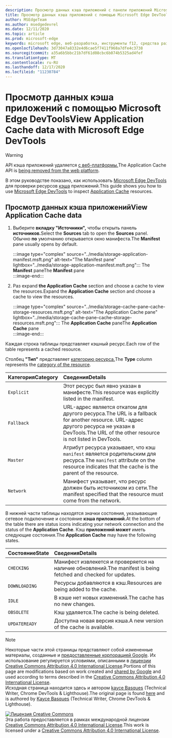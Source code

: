 ```yaml
---
description: Просмотр данных кэша приложений с панели приложений Microsoft Edge DevTools.
title: Просмотр данных кэша приложений с помощью Microsoft Edge DevTools
author: MSEdgeTeam
ms.author: msedgedevrel
ms.date: 12/11/2020
ms.topic: article
ms.prod: microsoft-edge
keywords: microsoft edge, веб-разработка, инструменты f12, средства разработчика
ms.openlocfilehash: 3d73047a8332e4d6cae5f7411f968a7dfe4c3738
ms.sourcegitcommit: a35a6b5bbc21b7df61d08cbc6b074b5325ad4fef
ms.translationtype: MT
ms.contentlocale: ru-RU
ms.lasthandoff: 12/17/2020
ms.locfileid: "11230784"
---
```

<!-- Copyright Kayce Basques 

   Licensed under the Apache License, Version 2.0 (the "License");
   you may not use this file except in compliance with the License.
   You may obtain a copy of the License at

       https://www.apache.org/licenses/LICENSE-2.0

   Unless required by applicable law or agreed to in writing, software
   distributed under the License is distributed on an "AS IS" BASIS,
   WITHOUT WARRANTIES OR CONDITIONS OF ANY KIND, either express or implied.
   See the License for the specific language governing permissions and
   limitations under the License.  -->  

# <span data-ttu-id="1ab17-104">Просмотр данных кэша приложений с помощью Microsoft Edge DevTools</span><span class="sxs-lookup"><span data-stu-id="1ab17-104">View Application Cache data with Microsoft Edge DevTools</span></span>  

> [!WARNING]
> <span data-ttu-id="1ab17-105">API кэша приложений удаляется [с веб-платформы.][HTMLStandardOfflineWebApplications]</span><span class="sxs-lookup"><span data-stu-id="1ab17-105">The Application Cache API is [being removed from the web platform][HTMLStandardOfflineWebApplications].</span></span>  

<span data-ttu-id="1ab17-106">В этом руководстве показано, как использовать [Microsoft Edge DevTools][MicrosoftEdgeDevTools] для проверки ресурсов [кэша][MDNWebAPIsWindowApplicationCache] приложений.</span><span class="sxs-lookup"><span data-stu-id="1ab17-106">This guide shows you how to use [Microsoft Edge DevTools][MicrosoftEdgeDevTools] to inspect [Application Cache][MDNWebAPIsWindowApplicationCache] resources.</span></span>  

## <span data-ttu-id="1ab17-107">Просмотр данных кэша приложений</span><span class="sxs-lookup"><span data-stu-id="1ab17-107">View Application Cache data</span></span>  

1.  <span data-ttu-id="1ab17-108">Выберите **вкладку "Источники",** чтобы открыть панель **источников.**</span><span class="sxs-lookup"><span data-stu-id="1ab17-108">Select the **Sources** tab to open the **Sources** panel.</span></span>  <span data-ttu-id="1ab17-109">Обычно **по** умолчанию открывается окно манифеста.</span><span class="sxs-lookup"><span data-stu-id="1ab17-109">The **Manifest** pane usually opens by default.</span></span>  
    
    :::image type="complex" source="../media/storage-application-manifest.msft.png" alt-text="The Manifest pane" lightbox="../media/storage-application-manifest.msft.png":::
       <span data-ttu-id="1ab17-111">The **Manifest** pane</span><span class="sxs-lookup"><span data-stu-id="1ab17-111">The **Manifest** pane</span></span>  
    :::image-end:::  

1.  <span data-ttu-id="1ab17-112">Раз expand **the Application Cache** section and choose a cache to view the resources.</span><span class="sxs-lookup"><span data-stu-id="1ab17-112">Expand the **Application Cache** section and choose a cache to view the resources.</span></span>  
    
    :::image type="complex" source="../media/storage-cache-pane-cache-storage-resources.msft.png" alt-text="The Application Cache pane" lightbox="../media/storage-cache-pane-cache-storage-resources.msft.png":::
       <span data-ttu-id="1ab17-114">The **Application Cache** pane</span><span class="sxs-lookup"><span data-stu-id="1ab17-114">The **Application Cache** pane</span></span>  
    :::image-end:::  

<span data-ttu-id="1ab17-115">Каждая строка таблицы представляет кэшный ресурс.</span><span class="sxs-lookup"><span data-stu-id="1ab17-115">Each row of the table represents a cached resource.</span></span>  

<span data-ttu-id="1ab17-116">Столбец **"Тип"** представляет [категорию ресурса.][MDNHTMLResourcesInAnApplicationCache]</span><span class="sxs-lookup"><span data-stu-id="1ab17-116">The **Type** column represents the [category of the resource][MDNHTMLResourcesInAnApplicationCache].</span></span>  

| <span data-ttu-id="1ab17-117">Категория</span><span class="sxs-lookup"><span data-stu-id="1ab17-117">Category</span></span> | <span data-ttu-id="1ab17-118">Сведения</span><span class="sxs-lookup"><span data-stu-id="1ab17-118">Details</span></span> |  
|:--- |:--- |  
| `Explicit` | <span data-ttu-id="1ab17-119">Этот ресурс был явно указан в манифесте.</span><span class="sxs-lookup"><span data-stu-id="1ab17-119">This resource was explicitly listed in the manifest.</span></span> |  
| `Fallback` | <span data-ttu-id="1ab17-120">URL-адрес является откатом для другого ресурса.</span><span class="sxs-lookup"><span data-stu-id="1ab17-120">The URL is a fallback for another resource.</span></span>  <span data-ttu-id="1ab17-121">URL-адрес другого ресурса не указан в DevTools.</span><span class="sxs-lookup"><span data-stu-id="1ab17-121">The URL of the other resource is not listed in DevTools.</span></span> |  
| `Master` | <span data-ttu-id="1ab17-122">Атрибут ресурса указывает, что кэш `manifest` является родительским для ресурса.</span><span class="sxs-lookup"><span data-stu-id="1ab17-122">The `manifest` attribute on the resource indicates that the cache is the parent of the resource.</span></span> |  
| `Network` | <span data-ttu-id="1ab17-123">Манифест указывает, что ресурс должен быть источником из сети.</span><span class="sxs-lookup"><span data-stu-id="1ab17-123">The manifest specified that the resource must come from the network.</span></span> |  

<!--todo:  replace "Master" phrasing if possible.  -->  

<span data-ttu-id="1ab17-124">В нижней части таблицы находятся значки состояния, указывающие сетевое подключение и состояние **кэша приложений.**</span><span class="sxs-lookup"><span data-stu-id="1ab17-124">At the bottom of the table there are status icons indicating your network connection and the status of the **Application Cache**.</span></span>  <span data-ttu-id="1ab17-125">Кэш **приложений может** иметь следующие состояния.</span><span class="sxs-lookup"><span data-stu-id="1ab17-125">The **Application Cache** may have the following states.</span></span>  

| <span data-ttu-id="1ab17-126">Состояние</span><span class="sxs-lookup"><span data-stu-id="1ab17-126">State</span></span> | <span data-ttu-id="1ab17-127">Сведения</span><span class="sxs-lookup"><span data-stu-id="1ab17-127">Details</span></span> |  
|:--- |:--- |  
| `CHECKING` | <span data-ttu-id="1ab17-128">Манифест извлекется и проверяется на наличие обновлений.</span><span class="sxs-lookup"><span data-stu-id="1ab17-128">The manifest is being fetched and checked for updates.</span></span> |  
| `DOWNLOADING` | <span data-ttu-id="1ab17-129">Ресурсы добавляются в кэш.</span><span class="sxs-lookup"><span data-stu-id="1ab17-129">Resources are being added to the cache.</span></span> |  
| `IDLE` | <span data-ttu-id="1ab17-130">В кэше нет новых изменений.</span><span class="sxs-lookup"><span data-stu-id="1ab17-130">The cache has no new changes.</span></span> |  
| `OBSOLETE` | <span data-ttu-id="1ab17-131">Кэш удаляется.</span><span class="sxs-lookup"><span data-stu-id="1ab17-131">The cache is being deleted.</span></span> |  
| `UPDATEREADY` |  <span data-ttu-id="1ab17-132">Доступна новая версия кэша.</span><span class="sxs-lookup"><span data-stu-id="1ab17-132">A new version of the cache is available.</span></span> |  

<!-- links -->  

[MicrosoftEdgeDevTools]: ../../devtools-guide-chromium/index.md "Средства разработчика Microsoft Edge (Chromium) | Документы Майкрософт"  

[HTMLStandardOfflineWebApplications]: https://html.spec.whatwg.org/multipage/offline.html#offline "Автономные веб-приложения — HTML Standard"  

[MDNHTMLResourcesInAnApplicationCache]: https://developer.mozilla.org/docs/Web/HTML/Using_the_application_cache#Resources_in_an_application_cache "Ресурсы в кэше приложений | MDN"  
[MDNWebAPIsWindowApplicationCache]: https://developer.mozilla.org/docs/Web/API/Window/applicationCache "Window.applicationCache — веб-API | MDN"  

> [!NOTE]
> <span data-ttu-id="1ab17-137">Некоторые части этой страницы представляют собой измененные материалы, созданные и [предоставленные корпорацией Google][GoogleSitePolicies]. Их использование регулируется условиями, описанными в [лицензии Creative Commons Attribution 4.0 International License][CCA4IL].</span><span class="sxs-lookup"><span data-stu-id="1ab17-137">Portions of this page are modifications based on work created and [shared by Google][GoogleSitePolicies] and used according to terms described in the [Creative Commons Attribution 4.0 International License][CCA4IL].</span></span>  
> <span data-ttu-id="1ab17-138">Исходная страница [](https://developers.google.com/web/tools/chrome-devtools/storage/applicationcache) находится здесь и автором [kayce Basques][KayceBasques] \(Technical Writer, Chrome DevTools \& Lighthouse\).</span><span class="sxs-lookup"><span data-stu-id="1ab17-138">The original page is found [here](https://developers.google.com/web/tools/chrome-devtools/storage/applicationcache) and is authored by [Kayce Basques][KayceBasques] \(Technical Writer, Chrome DevTools \& Lighthouse\).</span></span>  

[![Лицензия Creative Commons][CCby4Image]][CCA4IL]  
<span data-ttu-id="1ab17-140">Эта работа предоставляется в рамках международной лицензии [Creative Commons Attribution 4.0 International License][CCA4IL].</span><span class="sxs-lookup"><span data-stu-id="1ab17-140">This work is licensed under a [Creative Commons Attribution 4.0 International License][CCA4IL].</span></span>  

[CCA4IL]: https://creativecommons.org/licenses/by/4.0  
[CCby4Image]: https://i.creativecommons.org/l/by/4.0/88x31.png  
[GoogleSitePolicies]: https://developers.google.com/terms/site-policies  
[KayceBasques]: https://developers.google.com/web/resources/contributors/kaycebasques  
